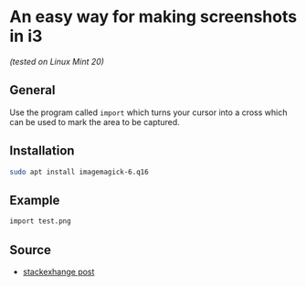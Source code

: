 # An easy way for making screenshots in i3
_(tested on Linux Mint 20)_


## General
Use the program called ```import``` which turns your cursor into a cross which can be used to mark the area to be captured. 

## Installation

```bash
sudo apt install imagemagick-6.q16
```

## Example


```bash
import test.png
```

## Source 

- [stackexhange post](https://unix.stackexchange.com/questions/233345/how-can-i-easily-make-screenshots-of-screen-regions-on-arch-linux-with-i3-wm)

